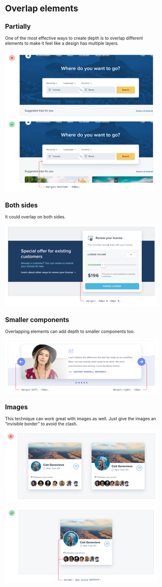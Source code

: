 # Overlap elements

## Partially

One of the most effective ways to create depth is to overlap different elements to make it feel like a design has multiple layers.

![](../.gitbook/assets/overlap-elements.png)

## Both sides

It could overlap on both sides.

![](../.gitbook/assets/overlap-elements-both-sides.png)

## Smaller components

Overlapping elements can add depth to smaller components too.

![](../.gitbook/assets/overlap-elements-small.png)

## Images

This technique can work great with images as well. Just give the images an “invisible border” to avoid the clash.

![](../.gitbook/assets/overlap-elements-images-bad.png)

![](../.gitbook/assets/overlap-elements-images-good.png)
